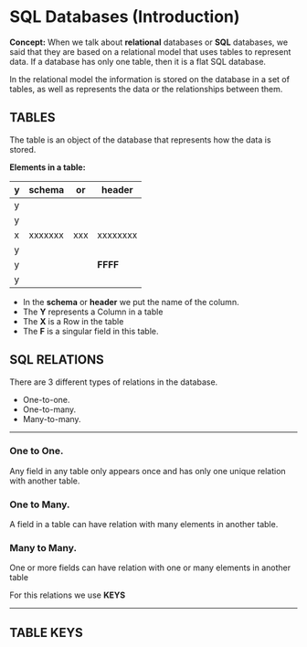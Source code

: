 # SQL Databases (Introduction)

**Concept:** When we talk about **relational** databases or **SQL** databases, we said that they are based on a relational model that uses tables to represent data.
If a database has only one table, then it is a flat SQL database.

In the relational model the information is stored on the database in a set of tables, as well as represents the data or the relationships between them.

## TABLES

The table is an object of the database that represents how the data is stored.

**Elements in a table:**

| y| schema|or | header |
|--|-------|---|--------|
| y|       |   |        |
| y|       |   |        |
| x|xxxxxxx|xxx|xxxxxxxx|
| y|       |   |        |
| y|       |   |**FFFF**|
| y|       |   |        |

* In the **schema** or **header** we put the name of the column.
* The **Y** represents a Column in a table 
* The **X** is a Row in the table
* The **F** is a singular field in this table.

## SQL RELATIONS

There are 3 different types of relations in the database.

* One-to-one.
* One-to-many.
* Many-to-many.

---
### One to One.
Any field in any table only appears once and has only one unique relation with another table.

### One to Many.
A field in a table can have relation with many elements in another table.

### Many to Many.
One or more fields can have relation with one or many elements in another table

For this relations we use **KEYS**

---
## TABLE KEYS
